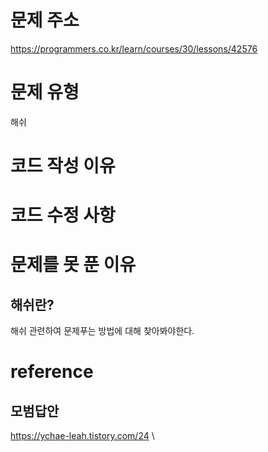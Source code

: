 # 문제 주소
https://programmers.co.kr/learn/courses/30/lessons/42576

# 문제 유형
해쉬

# 코드 작성 이유


# 코드 수정 사항


# 문제를 못 푼 이유
## 해쉬란?
해쉬 관련하여 문제푸는 방법에 대해 찾아봐야한다.


# reference
## 모범답안
https://ychae-leah.tistory.com/24
\

